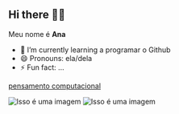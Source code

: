  ## Hi there 👋:smiling_face_with_three_hearts:

Meu nome é **Ana**

- 🌱 I’m currently learning a programar o Github
- 😄 Pronouns: ela/dela
- ⚡ Fun fact: ...

[pensamento computacional]( https://pt.wikipedia.org/wiki/Pensamento_computacional)

![Isso é uma imagem](https://img.shields.io/badge/GitHub-100000?style=for-the-badge&logo=github&logoColor=white)
![Isso é uma imagem](https://img.shields.io/badge/JavaScript-323330?style=for-the-badge&logo=javascript&logoColor=F7DF1E)

